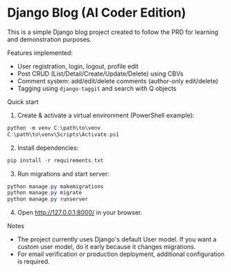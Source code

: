 # Django Blog (AI Coder Edition)

This is a simple Django blog project created to follow the PRD for learning and demonstration purposes.

Features implemented:
- User registration, login, logout, profile edit
- Post CRUD (List/Detail/Create/Update/Delete) using CBVs
- Comment system: add/edit/delete comments (author-only edit/delete)
- Tagging using `django-taggit` and search with Q objects

Quick start

1. Create & activate a virtual environment (PowerShell example):

```powershell
python -m venv C:\path\to\venv
C:\path\to\venv\Scripts\Activate.ps1
```

2. Install dependencies:

```powershell
pip install -r requirements.txt
```

3. Run migrations and start server:

```powershell
python manage.py makemigrations
python manage.py migrate
python manage.py runserver
```

4. Open http://127.0.0.1:8000/ in your browser.

Notes
- The project currently uses Django's default User model. If you want a custom user model, do it early because it changes migrations.
- For email verification or production deployment, additional configuration is required.
